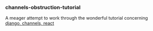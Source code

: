 ### channels-obstruction-tutorial
 A meager attempt to work through the wonderful tutorial concerning [django, channels, react](https://codyparker.com/django-channels-with-react/)
